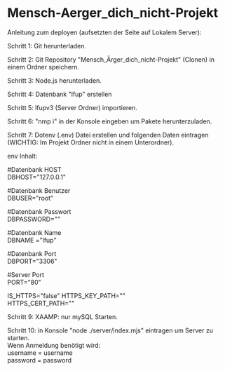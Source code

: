 # Mensch-Aerger_dich_nicht-Projekt

Anleitung zum deployen (aufsetzten der Seite auf Lokalem Server):

Schritt 1: Git herunterladen.

Schritt 2: Git Repository "Mensch_Ärger_dich_nicht-Projekt" (Clonen) in einem Ordner speichern.

Schritt 3: Node.js herunterladen.

Schritt 4: Datenbank "lfup" erstellen 

Schritt 5: lfupv3 (Server Ordner) importieren.

Schritt 6: "nmp i" in der Konsole eingeben um Pakete herunterzuladen.

Schritt 7: Dotenv (.env) Datei erstellen und folgenden Daten eintragen (WICHTIG: Im Projekt Ordner nicht in einem Unterordner).

env Inhalt:

 #Datenbank HOST                   
DBHOST="127.0.0.1"   

#Datenbank Benutzer   
DBUSER="root"      

#Datenbank Passwort                   
DBPASSWORD=""  

#Datenbank Name                   
DBNAME ="lfup"   

#Datenbank Port                   
DBPORT="3306"  

#Server Port  
PORT="80"     

IS_HTTPS="false"
HTTPS_KEY_PATH=""               
HTTPS_CERT_PATH=""

Schritt 9: XAAMP: nur mySQL Starten.

Schritt 10: in Konsole "node ./server/index.mjs" eintragen um Server zu starten.   
Wenn Anmeldung benötigt wird:     
username = username    
password = password





